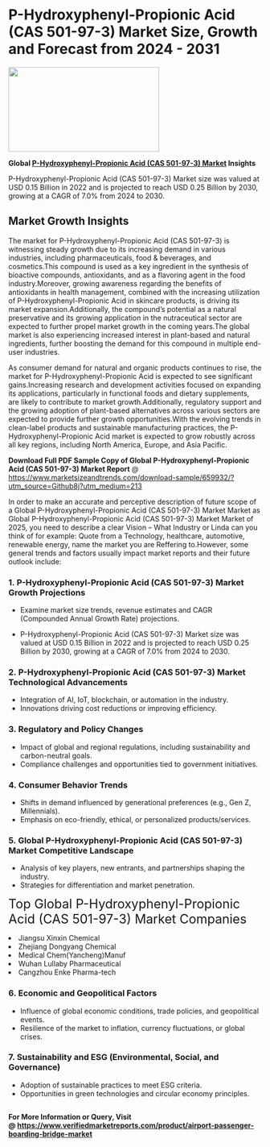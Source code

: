 <H1>P-Hydroxyphenyl-Propionic Acid (CAS 501-97-3) Market Size, Growth and Forecast from 2024 - 2031</H1><img class="aligncenter size-medium wp-image-584254" src="https://thirdeyenews.in/wp-content/uploads/2024/09/Global-Market-Research-300x168.jpeg" alt="" width="300" height="168" /><p><strong>Global&nbsp;<a href="https://www.marketsizeandtrends.com/download-sample/659932/?utm_source=Github8j?utm_medium=213">P-Hydroxyphenyl-Propionic Acid (CAS 501-97-3) Market</a> Insights</strong></p><p>P-Hydroxyphenyl-Propionic Acid (CAS 501-97-3) Market size was valued at USD 0.15 Billion in 2022 and is projected to reach USD 0.25 Billion by 2030, growing at a CAGR of 7.0% from 2024 to 2030.</p><p><h2>Market Growth Insights</h2> <p>The market for P-Hydroxyphenyl-Propionic Acid (CAS 501-97-3) is witnessing steady growth due to its increasing demand in various industries, including pharmaceuticals, food & beverages, and cosmetics.This compound is used as a key ingredient in the synthesis of bioactive compounds, antioxidants, and as a flavoring agent in the food industry.Moreover, growing awareness regarding the benefits of antioxidants in health management, combined with the increasing utilization of P-Hydroxyphenyl-Propionic Acid in skincare products, is driving its market expansion.Additionally, the compound’s potential as a natural preservative and its growing application in the nutraceutical sector are expected to further propel market growth in the coming years.The global market is also experiencing increased interest in plant-based and natural ingredients, further boosting the demand for this compound in multiple end-user industries.</p> <p>As consumer demand for natural and organic products continues to rise, the market for P-Hydroxyphenyl-Propionic Acid is expected to see significant gains.Increasing research and development activities focused on expanding its applications, particularly in functional foods and dietary supplements, are likely to contribute to market growth.Additionally, regulatory support and the growing adoption of plant-based alternatives across various sectors are expected to provide further growth opportunities.With the evolving trends in clean-label products and sustainable manufacturing practices, the P-Hydroxyphenyl-Propionic Acid market is expected to grow robustly across all key regions, including North America, Europe, and Asia Pacific.</p> <p><span class=""><strong>Download Full PDF Sample Copy of Global P-Hydroxyphenyl-Propionic Acid (CAS 501-97-3) Market Report</strong> @ <a href="https://www.marketsizeandtrends.com/download-sample/659932/?utm_source=Github8j?utm_medium=213" target="_blank">https://www.marketsizeandtrends.com/download-sample/659932/?utm_source=Github8j?utm_medium=213</a></span></p><p>In order to make an accurate and perceptive description of future scope of a Global&nbsp;P-Hydroxyphenyl-Propionic Acid (CAS 501-97-3) Market Market as Global&nbsp;P-Hydroxyphenyl-Propionic Acid (CAS 501-97-3) Market Market of 2025, you need to describe a clear Vision &ndash; What Industry or Linda can you think of for example: Quote from a Technology, healthcare, automotive, renewable energy, name the market you are Reffering to.However, some general trends and factors usually impact market reports and their future outlook include:</p><h3>1.&nbsp;<strong>P-Hydroxyphenyl-Propionic Acid (CAS 501-97-3) Market Growth Projections</strong></h3><ul><li>Examine market size trends, revenue estimates and CAGR (Compounded Annual Growth Rate) projections.</li><li><p>P-Hydroxyphenyl-Propionic Acid (CAS 501-97-3) Market size was valued at USD 0.15 Billion in 2022 and is projected to reach USD 0.25 Billion by 2030, growing at a CAGR of 7.0% from 2024 to 2030.</p></li></ul><h3>2.&nbsp;<strong>P-Hydroxyphenyl-Propionic Acid (CAS 501-97-3) Market Technological Advancements</strong></h3><ul><li>Integration of AI, IoT, blockchain, or automation in the industry.</li><li>Innovations driving cost reductions or improving efficiency.</li></ul><h3>3.&nbsp;<strong>Regulatory and Policy Changes</strong></h3><ul><li>Impact of global and regional regulations, including sustainability and carbon-neutral goals.</li><li>Compliance challenges and opportunities tied to government initiatives.</li></ul><h3>4.&nbsp;<strong>Consumer Behavior Trends</strong></h3><ul><li>Shifts in demand influenced by generational preferences (e.g., Gen Z, Millennials).</li><li>Emphasis on eco-friendly, ethical, or personalized products/services.</li></ul><h3>5.&nbsp;<strong>Global P-Hydroxyphenyl-Propionic Acid (CAS 501-97-3) Market Competitive Landscape</strong></h3><ul><li>Analysis of key players, new entrants, and partnerships shaping the industry.</li><li>Strategies for differentiation and market penetration.</li></ul><p data-pm-slice="1 1 []"><span style="color: inherit; font-family: inherit; font-size: 25px;">Top Global P-Hydroxyphenyl-Propionic Acid (CAS 501-97-3) Market Companies</span></p><div class="" data-test-id=""><p><li>Jiangsu Xinxin Chemical</li><li> Zhejiang Dongyang Chemical</li><li> Medical Chem(Yancheng)Manuf</li><li> Wuhan Lullaby Pharmaceutical</li><li> Cangzhou Enke Pharma-tech</li></p></div><h3>6.&nbsp;<strong>Economic and Geopolitical Factors</strong></h3><ul><li>Influence of global economic conditions, trade policies, and geopolitical events.</li><li>Resilience of the market to inflation, currency fluctuations, or global crises.</li></ul><h3>7.&nbsp;<strong>Sustainability and ESG (Environmental, Social, and Governance)</strong></h3><ul><li>Adoption of sustainable practices to meet ESG criteria.</li><li>Opportunities in green technologies and circular economy principles.</li></ul><h2><strong style="font-size: 14px;">For More Information or Query, Visit @&nbsp;</strong><a style="background-color: #ffffff; font-size: 14px;" href="https://www.marketsizeandtrends.com/report/p-hydroxyphenyl-propionic-acid-cas-501-97-3-market/" target="_blank">https://www.verifiedmarketreports.com/product/airport-passenger-boarding-bridge-market</a></h2>